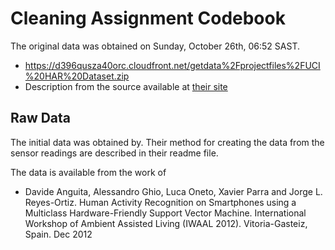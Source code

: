 # Cleaning Assignment Codebook

The original data was obtained on Sunday, October 26th, 06:52 SAST.
- https://d396qusza40orc.cloudfront.net/getdata%2Fprojectfiles%2FUCI%20HAR%20Dataset.zip 
- Description from the source available at [their site](http://archive.ics.uci.edu/ml/datasets/Human+Activity+Recognition+Using+Smartphones)


## Raw Data
The initial data was obtained by. Their method for creating the data from the sensor readings
are described in their readme file. 

The data is available from the work of 
- Davide Anguita, Alessandro Ghio, Luca Oneto, Xavier Parra and Jorge L. Reyes-Ortiz. Human Activity Recognition on Smartphones using a Multiclass Hardware-Friendly Support Vector Machine. International Workshop of Ambient Assisted Living (IWAAL 2012). Vitoria-Gasteiz, Spain. Dec 2012

